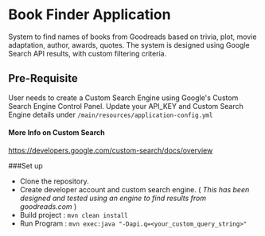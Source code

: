 # Book Finder Application

System to find names of books from Goodreads based on trivia, plot, movie adaptation, author, awards, quotes. The system is 
designed using Google Search API results, with custom filtering criteria.

## Pre-Requisite
User needs to create a Custom Search Engine using Google's Custom Search Engine Control Panel.
Update your API_KEY and Custom Search Engine details under
```/main/resources/application-config.yml``` 
#### More Info on Custom Search
https://developers.google.com/custom-search/docs/overview

###Set up
 * Clone the repository.
 * Create developer account and custom search engine. ( _This has been designed and tested using an engine to find results from goodreads.com_ )
 * Build project :  ```mvn clean install```
 * Run Program : ```mvn exec:java "-Dapi.q=<your_custom_query_string>"```
 
 
